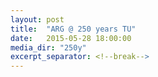 ```yaml
---
layout: post
title:  "ARG @ 250 years TU"
date:   2015-05-28 18:00:00
media_dir: "250y"
excerpt_separator: <!--break-->
---
```

<!--break-->
